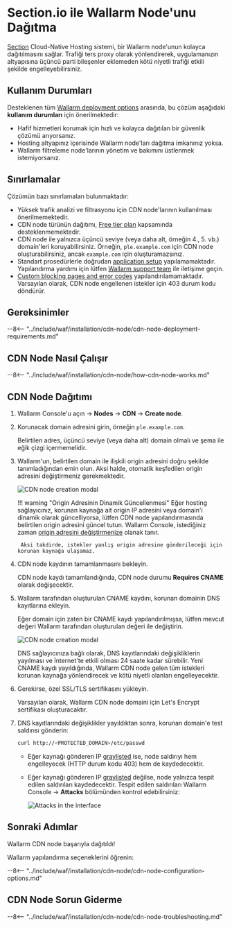 [cdn-node-operation-scheme]:        ../images/waf-installation/quickstart/cdn-node-scheme.png
[data-to-wallarm-cloud-docs]:       ../user-guides/rules/sensitive-data-rule.md
[operation-modes-docs]:             ../admin-en/configure-wallarm-mode.md
[operation-mode-rule-docs]:         ../admin-en/configure-wallarm-mode.md#endpoint-targeted-filtration-rules-in-wallarm-console
[wallarm-cloud-docs]:               ../about-wallarm/overview.md#cloud
[cdn-node-creation-modal]:          ../images/waf-installation/quickstart/cdn-node-creation-modal.png
[cname-required-modal]:             ../images/waf-installation/quickstart/cname-required-modal.png
[attacks-in-ui]:                    ../images/admin-guides/test-attacks-quickstart.png
[user-roles-docs]:                  ../user-guides/settings/users.md
[update-origin-ip-docs]:            ../user-guides/nodes/cdn-node.md#updating-the-origin-address-of-the-protected-resourse
[rules-docs]:                       ../user-guides/rules/rules.md
[ip-lists-docs]:                    ../user-guides/ip-lists/overview.md
[integration-docs]:                 ../user-guides/settings/integrations/integrations-intro.md
[trigger-docs]:                     ../user-guides/triggers/triggers.md
[application-docs]:                 ../user-guides/settings/applications.md
[nodes-ui-docs]:                    ../user-guides/nodes/cdn-node.md
[events-docs]:                      ../user-guides/events/check-attack.md
[graylist-populating-docs]:         ../user-guides/ip-lists/overview.md
[graylist-docs]:                    ../user-guides/ip-lists/overview.md
[link-app-conf]:                    ../user-guides/settings/applications.md
[varnish-cache]:                    #why-is-there-a-delay-in-the-update-of-the-content-protected-by-the-cdn-node
[using-varnish-cache]:              ../user-guides/nodes/cdn-node.md#using-varnish-cache

# Section.io ile Wallarm Node'unu Dağıtma

[Section](https://www.section.io/) Cloud-Native Hosting sistemi, bir Wallarm node'unun kolayca dağıtılmasını sağlar. Trafiği ters proxy olarak yönlendirerek, uygulamanızın altyapısına üçüncü parti bileşenler eklemeden kötü niyetli trafiği etkili şekilde engelleyebilirsiniz.

## Kullanım Durumları

Desteklenen tüm [Wallarm deployment options](supported-deployment-options.md) arasında, bu çözüm aşağıdaki **kullanım durumları** için önerilmektedir:

* Hafif hizmetleri korumak için hızlı ve kolayca dağıtılan bir güvenlik çözümü arıyorsanız.
* Hosting altyapınız içerisinde Wallarm node'ları dağıtma imkanınız yoksa.
* Wallarm filtreleme node'larının yönetim ve bakımını üstlenmek istemiyorsanız.

## Sınırlamalar

Çözümün bazı sınırlamaları bulunmaktadır:

* Yüksek trafik analizi ve filtrasyonu için CDN node'larının kullanılması önerilmemektedir.
* CDN node türünün dağıtımı, [Free tier plan](../about-wallarm/subscription-plans.md#free-tier) kapsamında desteklenmemektedir.
* CDN node ile yalnızca üçüncü seviye (veya daha alt, örneğin 4., 5. vb.) domain'leri koruyabilirsiniz. Örneğin, `ple.example.com` için CDN node oluşturabilirsiniz, ancak `example.com` için oluşturamazsınız.
* Standart prosedürlerle doğrudan [application setup](../user-guides/settings/applications.md) yapılamamaktadır. Yapılandırma yardımı için lütfen [Wallarm support team](mailto:support@wallarm.com) ile iletişime geçin.
* [Custom blocking pages and error codes](../admin-en/configuration-guides/configure-block-page-and-code.md) yapılandırılamamaktadır. Varsayılan olarak, CDN node engellenen istekler için 403 durum kodu döndürür.

## Gereksinimler

--8<-- "../include/waf/installation/cdn-node/cdn-node-deployment-requirements.md"

## CDN Node Nasıl Çalışır

--8<-- "../include/waf/installation/cdn-node/how-cdn-node-works.md"

## CDN Node Dağıtımı

1. Wallarm Console'u açın → **Nodes** → **CDN** → **Create node**.
2. Korunacak domain adresini girin, örneğin `ple.example.com`.

    Belirtilen adres, üçüncü seviye (veya daha alt) domain olmalı ve şema ile eğik çizgi içermemelidir.
3. Wallarm'un, belirtilen domain ile ilişkili origin adresini doğru şekilde tanımladığından emin olun. Aksi halde, otomatik keşfedilen origin adresini değiştirmeniz gerekmektedir.

    ![CDN node creation modal][cdn-node-creation-modal]

    !!! warning "Origin Adresinin Dinamik Güncellenmesi"
        Eğer hosting sağlayıcınız, korunan kaynağa ait origin IP adresini veya domain'i dinamik olarak güncelliyorsa, lütfen CDN node yapılandırmasında belirtilen origin adresini güncel tutun. Wallarm Console, istediğiniz zaman [origin adresini değiştirmenize][update-origin-ip-docs] olanak tanır.

        Aksi takdirde, istekler yanlış origin adresine gönderileceği için korunan kaynağa ulaşamaz.
4. CDN node kaydının tamamlanmasını bekleyin.

    CDN node kaydı tamamlandığında, CDN node durumu **Requires CNAME** olarak değişecektir.
5. Wallarm tarafından oluşturulan CNAME kaydını, korunan domainin DNS kayıtlarına ekleyin.

    Eğer domain için zaten bir CNAME kaydı yapılandırılmışsa, lütfen mevcut değeri Wallarm tarafından oluşturulan değeri ile değiştirin.

    ![CDN node creation modal][cname-required-modal]

    DNS sağlayıcınıza bağlı olarak, DNS kayıtlarındaki değişikliklerin yayılması ve İnternet'te etkili olması 24 saate kadar sürebilir. Yeni CNAME kaydı yayıldığında, Wallarm CDN node gelen tüm istekleri korunan kaynağa yönlendirecek ve kötü niyetli olanları engelleyecektir.
6. Gerekirse, özel SSL/TLS sertifikasını yükleyin.

    Varsayılan olarak, Wallarm CDN node domaini için Let's Encrypt sertifikası oluşturacaktır.
7. DNS kayıtlarındaki değişiklikler yayıldıktan sonra, korunan domain'e test saldırısı gönderin:

    ```bash
    curl http://<PROTECTED_DOMAIN>/etc/passwd
    ```

    * Eğer kaynağı gönderen IP [graylisted][graylist-docs] ise, node saldırıyı hem engelleyecek (HTTP durum kodu 403) hem de kaydedecektir.
    * Eğer kaynağı gönderen IP [graylisted][graylist-docs] değilse, node yalnızca tespit edilen saldırıları kaydedecektir. Tespit edilen saldırıları Wallarm Console → **Attacks** bölümünden kontrol edebilirsiniz:
    
        ![Attacks in the interface][attacks-in-ui]

## Sonraki Adımlar

Wallarm CDN node başarıyla dağıtıldı!

Wallarm yapılandırma seçeneklerini öğrenin:

--8<-- "../include/waf/installation/cdn-node/cdn-node-configuration-options.md"

## CDN Node Sorun Giderme

--8<-- "../include/waf/installation/cdn-node/cdn-node-troubleshooting.md"